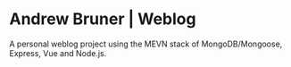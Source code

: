 # Andrew Bruner | Weblog

A personal weblog project using the MEVN stack of MongoDB/Mongoose, Express, Vue and Node.js.
